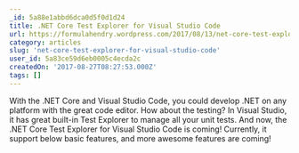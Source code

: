 ```yaml
---
_id: 5a88e1abbd6dca0d5f0d1d24
title: .NET Core Test Explorer for Visual Studio Code
url: https://formulahendry.wordpress.com/2017/08/13/net-core-test-explorer-for-visual-studio-code/
category: articles
slug: 'net-core-test-explorer-for-visual-studio-code'
user_id: 5a83ce59d6eb0005c4ecda2c
createdOn: '2017-08-27T08:27:53.000Z'
tags: []
---
```


With the .NET Core and Visual Studio Code, you could develop .NET on any platform with the great code editor.
How about the testing? In Visual Studio, it has great built-in Test Explorer to manage all your unit tests. And now, the .NET Core Test Explorer for Visual Studio Code is coming! Currently, it support below basic features, and more awesome features are coming!
